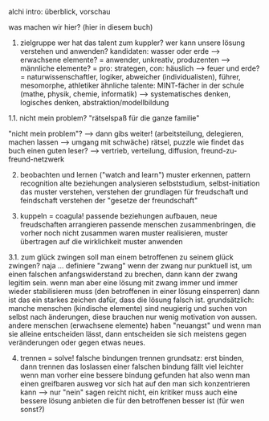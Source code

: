 alchi intro: überblick, vorschau

was machen wir hier? (hier in diesem buch)

1. zielgruppe
wer hat das talent zum kuppler?
wer kann unsere lösung verstehen und anwenden?
kandidaten: wasser oder erde
--> erwachsene elemente? = anwender, unkreativ, produzenten
--> männliche elemente? = pro: strategen, con: häuslich
--> feuer und erde? = naturwissenschaftler, logiker, abweicher (individualisten), führer, mesomorphe, athletiker
ähnliche talente: MINT-fächer in der schule (mathe, physik, chemie, informatik)
--> systematisches denken, logisches denken, abstraktion/modellbildung

1.1. nicht mein problem?
"rätselspaß für die ganze familie"
<!-- "intelligenztest" ist falsch weil jeder fühlt sich intelligent/talentiert, jeder hat seine stärke -->
"nicht mein problem"? --> dann gibs weiter! (arbeitsteilung, delegieren, machen lassen --> umgang mit schwäche)
rätsel, puzzle
wie findet das buch einen guten leser? --> vertrieb, verteilung, diffusion, freund-zu-freund-netzwerk

2. beobachten und lernen ("watch and learn")
muster erkennen, pattern recognition
alte beziehungen analysieren <!-- "bestehende" beziehungen -->
selbststudium, selbst-initiation
das muster verstehen, verstehen der grundlagen für freudschaft und feindschaft
verstehen der "gesetze der freundschaft"

3. kuppeln = coagula!
passende beziehungen aufbauen, neue freudschaften arrangieren
passende menschen zusammenbringen, die vorher noch nicht zusammen waren
muster realisieren, muster übertragen auf die wirklichkeit
muster anwenden

3.1. zum glück zwingen
soll man einem betroffenen zu seinem glück zwingen?
naja ... definiere "zwang"
wenn der zwang nur punktuell ist, um einen falschen anfangswiderstand zu brechen,
dann kann der zwang legitim sein.
wenn man aber eine lösung mit zwang immer und immer wieder stabilisieren muss
(den betroffenen in einer lösung einsperren)
dann ist das ein starkes zeichen dafür, dass die lösung falsch ist.
grundsätzlich:
manche menschen (kindische elemente) sind neugierig und suchen von selbst nach änderungen,
diese brauchen nur wenig motivation von aussen.
andere menschen (erwachsene elemente) haben "neuangst" und wenn man sie alleine entscheiden lässt,
dann entscheiden sie sich meistens gegen veränderungen oder gegen etwas neues.

4. trennen = solve!
falsche bindungen trennen
grundsatz: erst binden, dann trennen
das loslassen einer falschen bindung fällt viel leichter
wenn man vorher eine bessere bindung gefunden hat
also wenn man einen greifbaren ausweg vor sich hat
auf den man sich konzentrieren kann
--> nur "nein" sagen reicht nicht,
ein kritiker muss auch eine bessere lösung anbieten
die für den betroffenen besser ist (für wen sonst?)

